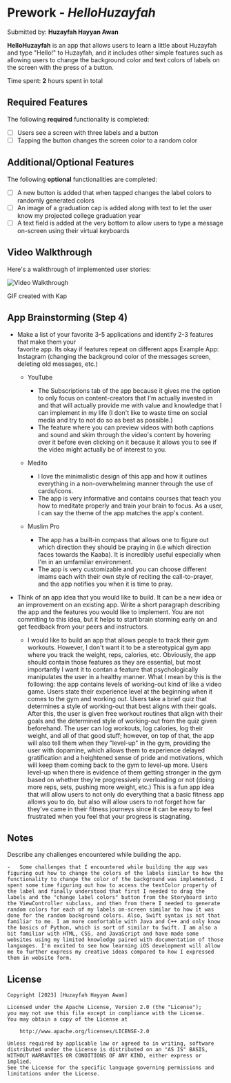 # Prework - *HelloHuzayfah*

Submitted by: **Huzayfah Hayyan Awan**

**HelloHuzayfah** is an app that allows users to learn a little about Huzayfah and type "Hello!" to Huzayfah, and it includes other simple features such as allowing users to change the background color and text colors of labels on the screen with the press of a button. 

Time spent: **2** hours spent in total

## Required Features

The following **required** functionality is completed:

- [ ] Users see a screen with three labels and a button
- [ ] Tapping the button changes the screen color to a random color

## Additional/Optional Features

The following **optional** functionalities are completed:

- [ ] A new button is added that when tapped changes the label colors to randomly generated colors
- [ ] An image of a graduation cap is added along with text to let the user know my projected college graduation year
- [ ] A text field is added at the very bottom to allow users to type a message on-screen using their virtual keyboards
 
## Video Walkthrough

Here's a walkthrough of implemented user stories:

<img src='https://imgur.com/a/lfCiuUz' title='Video Walkthrough' width='' alt='Video Walkthrough' />

<!-- GIF tool you used! -->
GIF created with Kap

## App Brainstorming (Step 4)

 -  Make a list of your favorite 3-5 applications and identify 2-3 features that make them your  
    favorite app. Its okay if features repeat on different apps Example App: Instagram (changing the background color of the 
    messages screen, deleting old messages, etc.)
    
    - YouTube
        -   The Subscriptions tab of the app because it gives me the option to only focus on content-creators that I'm actually invested in and that will actually provide me with value and knowledge that I can implement in my life (I don't like to waste time on social media and try to not do so as best as possible.)
        -   The feature where you can preview videos with both captions and sound and skim through the video's content by hovering over it before even clicking on it because it allows you to see if the video might actually be of interest to you.
        
    - Medito
        -   I love the minimalistic design of this app and how it outlines everything in a non-overwhelming manner through the use of cards/icons.
        -   The app is very informative and contains courses that teach you how to meditate properly and train your brain to focus. As a user, I can say the theme of the app matches the app's content.
        
        
    - Muslim Pro
        -   The app has a built-in compass that allows one to figure out which direction they should be praying in (i.e which direction faces towards the Kaaba). It is incredibly useful especially when I'm in an umfamiliar environment.
        -   The app is very customizable and you can choose different imams each with their own style of reciting the call-to-prayer, and the app notifies you when it is time to pray.

-   Think of an app idea that you would like to build. It can be a new idea or an improvement on an existing app. Write a short paragraph describing the app and the features you would like to implement. You are not commiting to this idea, but it helps to start brain storming early on and get feedback from your peers and instructors.

    -   I would like to build an app that allows people to track their gym workouts. However, I don't want it to be a stereotypical gym app where you track the weight, reps, calories, etc. Obviously, the app should contain those features as they are essential, but most importantly I want it to contan a feature that psychologically manipulates the user in a healthy manner. What I mean by this is the following: the app contains levels of working-out kind of like a video game. Users state their experience level at the beginning when it comes to the gym and working out. Users take a brief quiz that determines a style of working-out that best aligns with their goals. After this, the user is given free workout routines that align with their goals and the determined style of working-out from the quiz given beforehand. The user can log workouts, log calories, log their weight, and all of that good stuff; however, on top of that, the app will also tell them when they "level-up" in the gym, providing the user with dopamine, which allows them to experience delayed gratification and a heightened sense of pride and motivations, which will keep them coming back to the gym to level-up more. Users level-up when there is evidence of them getting stronger in the gym based on whether they're progressively overloading or not (doing more reps, sets, pushing more weight, etc.) This is a fun app idea that will allow users to not only do everything that a basic fitness app allows you to do, but also will allow users to not forget how far they've came in their fitness journeys since it can be easy to feel frustrated when you feel that your progress is stagnating.


## Notes

Describe any challenges encountered while building the app.

    -   Some challenges that I encountered while building the app was figuring out how to change the colors of the labels similar to how the functionality to change the color of the background was implemented. I spent some time figuring out how to access the textColor property of the label and finally understood that first I needed to drag the labels and the "change label colors" button from the Storyboard into the ViewController subclass, and then from there I needed to generate random colors for each of my labels on-screen similar to how it was done for the random background colors. Also, Swift syntax is not that familiar to me. I am more comfortable with Java and C++ and only know the basics of Python, which is sort of similar to Swift. I am also a bit familiar with HTML, CSS, and JavaScript and have made some websites using my limited knowledge paired with documentation of those languages. I'm excited to see how learning iOS development will allow me to further express my creative ideas compared to how I expressed them in website form.

## License

    Copyright [2023] [Huzayfah Hayyan Awan]

    Licensed under the Apache License, Version 2.0 (the "License");
    you may not use this file except in compliance with the License.
    You may obtain a copy of the License at

        http://www.apache.org/licenses/LICENSE-2.0

    Unless required by applicable law or agreed to in writing, software
    distributed under the License is distributed on an "AS IS" BASIS,
    WITHOUT WARRANTIES OR CONDITIONS OF ANY KIND, either express or implied.
    See the License for the specific language governing permissions and
    limitations under the License.
